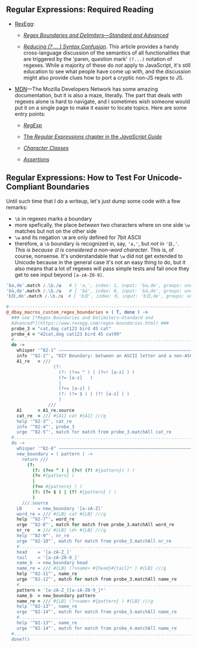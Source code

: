 
## Regular Expressions: Required Reading


* [RexEgg](https://www.rexegg.com):

  * [*Regex Boundaries and Delimiters—Standard and Advanced*](https://www.rexegg.com/regex-boundaries.html)

  * [*Reducing (? … ) Syntax Confusion*](https://www.rexegg.com/regex-disambiguation.html). This article
    provides a handy cross-language discussion of the semantics of all functionalities that are triggered by
    the 'paren, question mark' `(?...)` notation of regexes. While a majority of these do *not* apply to
    JavaScript, it's still education to see what people have come up with, and the discussion might also
    provide clues how to port a cryptic non-JS regex to JS.


* [MDN](https://developer.mozilla.org)—The Mozilla Developers Network has some amazing documentation, but
  it is also a maze, literally. The part that deals with regexes alone is hard to navigate, and I sometimes
  wish someone would put it on a single page to make it easier to locate topics. Here are some entry points:

  * [*RegExp*](https://developer.mozilla.org/en-US/docs/Web/JavaScript/Reference/Global_Objects/RegExp)

  * [The *Regular Expressions* chapter in the *JavaScript
    Guide*](https://developer.mozilla.org/en-US/docs/Web/JavaScript/Guide/Regular_Expressions)

  * [*Character
    Classes*](https://developer.mozilla.org/en-US/docs/Web/JavaScript/Guide/Regular_Expressions/Character_Classes)

  * [*Assertions*](https://developer.mozilla.org/en-US/docs/Web/JavaScript/Guide/Regular_Expressions/Assertions)

## Regular Expressions: How to Test For Unicode-Compliant Boundaries

Until such time that I do a writeup, let's just dump some code with a few remarks:

* `\b` in regexes marks a boundary
* more spefically, the place *between* two characters where on one side `\w` matches but not on the other side
* `\w` and its negation `\W` are only defined for 7bit ASCII
* therefore, a `\b` boundary is recognized in, say, `'a,'`, but *not* in `'日,'`. *This is because `日` is
  considered a non-word character*. This is, of course, nonsense. It's understandable that `\w` did not get
  extended to Unicode because in the general case it's not an easy thing to do, but it also means that a lot
  of regexes will pass simple tests and fail once they get to see input beyond `[a-zA-Z0-9]`.

```coffee
'ba,de'.match /.\b./u   # [ 'a,', index: 1, input: 'ba,de', groups: undefined ]
'bä,de'.match /.\b./u   # [ 'bä', index: 0, input: 'bä,de', groups: undefined ]
'b日,de'.match /.\b./u  # [ 'b日', index: 0, input: 'b日,de', groups: undefined ]
```


```coffee
#-----------------------------------------------------------------------------------------------------------
@_dbay_macros_custom_regex_boundaries = ( T, done ) ->
  ### see [*Regex Boundaries and Delimiters—Standard and
  Advanced*](https://www.rexegg.com/regex-boundaries.html) ###
  probe_3 = "cat,dog cat123 bird 45 cat"
  probe_4 = "42cat,dog cat123 bird 45 cat99"
  #.........................................................................................................
  do ->
    whisper '^82-1^ ——————————————————————————————————————————————————————————————————————————————————————————————'
    info '^82-2^', "DIY Boundary: between an ASCII letter and a non-ASCII letter"
    A1_re   = ///
                  (?:
                    (?: (?<= ^ ) | (?<! [a-z] ) )
                    (?= [a-z]   )
                    |
                    (?<= [a-z] )
                    (?: (?= $ ) | (?! [a-z] ) )
                    )
                ///
    A1      = A1_re.source
    cat_re  = /// #{A1} cat #{A1} ///g
    help '^82-3^', cat_re
    info '^82-4^', probe_3
    urge '^82-5^', match for match from probe_3.matchAll cat_re
  #.........................................................................................................
  do ->
    whisper '^82-6^ ——————————————————————————————————————————————————————————————————————————————————————————————'
    new_boundary = ( pattern ) ->
      return ///
        (?:
          (?: (?<= ^ ) | (?<! (?! #{pattern}) ) )
          (?= #{pattern} )
          |
          (?<= #{pattern} | )
          (?: (?= $ ) | (?! #{pattern} ) )
          )
      ///.source
    LB      = new_boundary '[a-zA-Z]'
    word_re = /// #{LB} cat #{LB} ///g
    help '^82-7^', word_re
    urge '^82-8^', match for match from probe_3.matchAll word_re
    nr_re   = /// #{LB} \d+ #{LB} ///g
    help '^82-9^', nr_re
    urge '^82-10^', match for match from probe_3.matchAll nr_re
    #.......................................................................................................
    head    = '[a-zA-Z_]'
    tail    = '[a-zA-Z0-9_]'
    name_b  = new_boundary head
    name_re = /// #{LB} (?<name> #{head}#{tail}* ) #{LB} ///g
    help '^82-11^', name_re
    urge '^82-12^', match for match from probe_3.matchAll name_re
    #.......................................................................................................
    pattern = '[a-zA-Z_][a-zA-Z0-9_]*'
    name_b  = new_boundary pattern
    name_re = /// #{LB} (?<name> #{pattern} ) #{LB} ///g
    help '^82-13^', name_re
    urge '^82-14^', match for match from probe_3.matchAll name_re
    #.......................................................................................................
    help '^82-13^', name_re
    urge '^82-14^', match for match from probe_4.matchAll name_re
  #.........................................................................................................
  done?()
```
